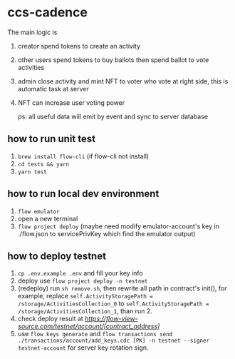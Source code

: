 # ccs-cadence

The main logic is

1. creator spend tokens to create an activity
2. other users spend tokens to buy ballots then spend ballot to vote activities
3. admin close activity and mint NFT to voter who vote at right side, this is automatic task at server
4. NFT can increase user voting power

   ps: all useful data will emit by event and sync to server database

## how to run unit test

1. `brew install flow-cli` (if flow-cli not install)
2. `cd tests && yarn`
3. `yarn test`

## how to run local dev environment

1. `flow emulator`
2. open a new terminal
3. `flow project deploy` (maybe need modify emulator-account's key in ./flow.json to servicePrivKey which find the emulator output)

## how to deploy testnet

1. `cp .env.example .env` and fill your key info
2. deploy use `flow project deploy -n testnet`
3. (redeploy) run `sh remove.sh`, then rewrite all path in contract's init(), for example, replace `self.ActivityStoragePath = /storage/ActivitiesCollection_0` to `self.ActivityStoragePath = /storage/ActivitiesCollection_1`, than run 2.
4. check deploy result at *https://flow-view-source.com/testnet/account/[contract_address]*
5. use `flow keys generate` and `flow transactions send ./transactions/account/add_keys.cdc [PK] -n testnet --signer testnet-account` for server key rotation sign.
